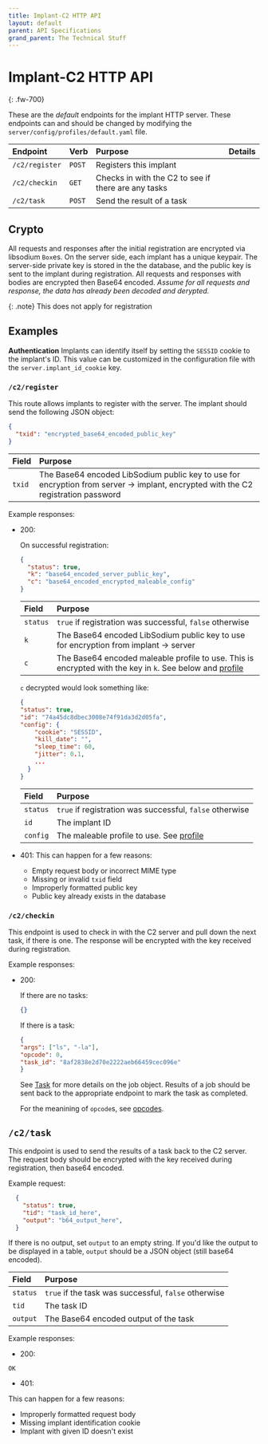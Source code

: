 ```yaml
---
title: Implant-C2 HTTP API
layout: default
parent: API Specifications
grand_parent: The Technical Stuff
---
```


# Implant-C2 HTTP API
{: .fw-700}

These are the *default* endpoints for the implant HTTP server. These endpoints can and should be changed by modifying the `server/config/profiles/default.yaml` file.

| Endpoint | Verb | Purpose | Details |
|:-------- | :-- | :------ | :-----: |
| `/c2/register` | `POST` | Registers this implant | |
| `/c2/checkin` | `GET` | Checks in with the C2 to see if there are any tasks | |
| `/c2/task` | `POST` | Send the result of a task | |

## Crypto

All requests and responses after the initial registration are encrypted via libsodium `Box`es. On the server side, each implant has a unique keypair. The server-side private key is stored in the the database, and the public key is sent to the implant during registration. All requests and responses with bodies are encrypted then Base64 encoded. *Assume for all requests and response, the data has already been decoded and derypted.*

{: .note}
This does not apply for registration


## Examples

**Authentication**
Implants can identify itself by setting the `SESSID` cookie to the implant's ID. This value can be customized in the configuration file with the `server.implant_id_cookie` key.

### `/c2/register`

This route allows implants to register with the server. The implant should send the following JSON object:

```json
{
  "txid": "encrypted_base64_encoded_public_key"
}
```

| Field | Purpose |
|:----- | :------ |
| `txid` | The Base64 encoded LibSodium public key to use for encryption from server -> implant, encrypted with the C2 registration password |

Example responses:

* 200:

  On successful registration:

  ```json
  {
    "status": true,
    "k": "base64_encoded_server_public_key",
    "c": "base64_encoded_encrypted_maleable_config"
  }
  ```

  | Field | Purpose |
  |:----- | :------ |
  | `status` | `true` if registration was successful, `false` otherwise |
  | `k` | The Base64 encoded LibSodium public key to use for encryption from implant -> server |
  | `c` | The Base64 encoded maleable profile to use. This is encrypted with the key in `k`. See below and [profile](/docs/profile/) |

  `c` decrypted would look something like:

  ```json
  {
  "status": true,
  "id": "74a45dc8dbec3008e74f91da3d2d05fa",
  "config": {
      "cookie": "SESSID",
      "kill_date": "",
      "sleep_time": 60,
      "jitter": 0.1,
      ...
    }
  }
  ```

  | Field | Purpose |
  |:----- | :------ |
  | `status` | `true` if registration was successful, `false` otherwise |
  | `id` | The implant ID |
  | `config` | The maleable profile to use. See [profile](/docs/profile/) |

* 401:
This can happen for a few reasons:
    * Empty request body or incorrect MIME type
    * Missing or invalid `txid` field
    * Improperly formatted public key
    * Public key already exists in the database

### `/c2/checkin`

This endpoint is used to check in with the C2 server and pull down the next task, if there is one. The response will be encrypted with the key received during registration.

Example responses:

* 200:

  If there are no tasks:

  ```json
  {}
  ```

  If there is a task:

  ```json
  {
  "args": ["ls", "-la"],
  "opcode": 0,
  "task_id": "8af2838e2d70e2222aeb66459cec096e"
  }
  ```

  See [Task](../task) for more details on the job object.
  Results of a job should be sent back to the appropriate endpoint to mark the task as completed.

  For the meanining of `opcode`s, see [opcodes](../opcodes).

## `/c2/task`

This endpoint is used to send the results of a task back to the C2 server. The request body should be encrypted with the key received during registration, then base64 encoded.

Example request:

```json
  {
    "status": true,
    "tid": "task_id_here",
    "output": "b64_output_here",
  }
```

If there is no output, set `output` to an empty string.
If you'd like the output to be displayed in a table, `output` should be a JSON object (still base64 encoded).

| Field | Purpose |
|:----- | :------ |
| `status` | `true` if the task was successful, `false` otherwise |
| `tid` | The task ID |
| `output` | The Base64 encoded output of the task |

Example responses:

* 200:

```ascii
OK
```

* 401:

This can happen for a few reasons:
* Improperly formatted request body
* Missing implant identification cookie
* Implant with given ID doesn't exist
